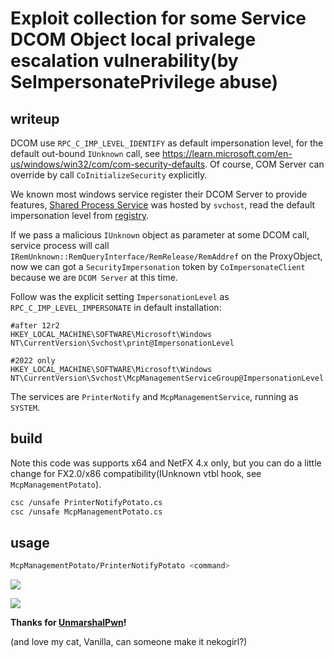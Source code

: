 # Exploit collection for some Service DCOM Object local privalege escalation vulnerability(by SeImpersonatePrivilege abuse)

## writeup

DCOM use `RPC_C_IMP_LEVEL_IDENTIFY` as default impersonation level, for the default out-bound `IUnknown` call, see <https://learn.microsoft.com/en-us/windows/win32/com/com-security-defaults>. Of course, COM Server can override by call `CoInitializeSecurity` explicitly.

We known most windows service register their DCOM Server to provide features, [Shared Process Service](https://learn.microsoft.com/en-us/windows/win32/services/service-programs) was hosted by `svchost`, read the default impersonation level from [registry](https://www.geoffchappell.com/studies/windows/win32/services/svchost/process/index.htm).

If we pass a malicious `IUnknown` object as parameter at some DCOM call, service process will call `IRemUnknown::RemQueryInterface/RemRelease/RemAddref` on the ProxyObject, now we can got a `SecurityImpersonation` token by `CoImpersonateClient` because we are `DCOM Server` at this time.

Follow was the explicit setting `ImpersonationLevel` as `RPC_C_IMP_LEVEL_IMPERSONATE` in default installation:

```text
#after 12r2
HKEY_LOCAL_MACHINE\SOFTWARE\Microsoft\Windows NT\CurrentVersion\Svchost\print@ImpersonationLevel

#2022 only
HKEY_LOCAL_MACHINE\SOFTWARE\Microsoft\Windows NT\CurrentVersion\Svchost\McpManagementServiceGroup@ImpersonationLevel
```

The services are `PrinterNotify` and `McpManagementService`, running as `SYSTEM`.

## build

Note this code was supports x64 and NetFX 4.x only, but you can do a little change for FX2.0/x86 compatibility(IUnknown vtbl hook, see `McpManagementPotato`).

```bash
csc /unsafe PrinterNotifyPotato.cs
csc /unsafe McpManagementPotato.cs
```

## usage

```bash
McpManagementPotato/PrinterNotifyPotato <command>
```

![](https://raw.githubusercontent.com/zcgonvh/DCOMPotato/master/images/McpManagementPotato.png)

![](https://raw.githubusercontent.com/zcgonvh/DCOMPotato/master/images/PrinterNotifyPotato.png)
 
**Thanks for [UnmarshalPwn](https://github.com/codewhitesec/UnmarshalPwn)!**

(and love my cat, Vanilla, can someone make it nekogirl?)